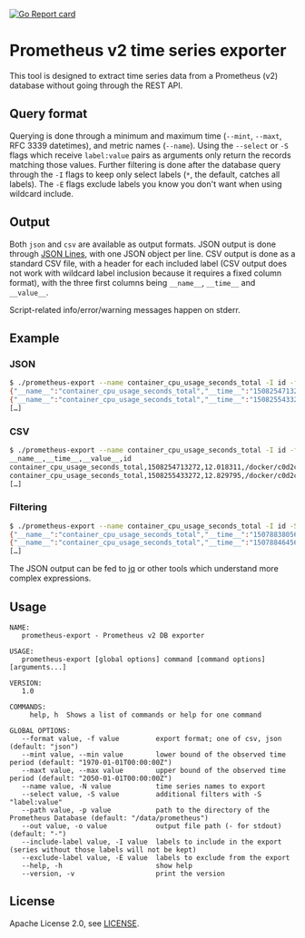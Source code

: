 [![Go Report card](https://goreportcard.com/badge/github.com/wolphin-project/prometheus-export)](https://goreportcard.com/report/github.com/wolphin-project/prometheus-export)

# Prometheus v2 time series exporter

This tool is designed to extract time series data from a Prometheus (v2) database
without going through the REST API.

## Query format

Querying is done through a minimum and maximum time (``--mint``, ``--maxt``, RFC 3339 datetimes),
and metric names (``--name``). Using the ``--select`` or ``-S`` flags which receive
``label:value`` pairs as arguments only return the records matching those values.
Further filtering is done after the database query through the ``-I`` flags to
keep only select labels (``*``, the default, catches all labels). The ``-E`` flags exclude
labels you know you don't want when using wildcard include.

## Output

Both ``json`` and ``csv`` are available as output formats. JSON output is done through
[JSON Lines](http://jsonlines.org/), with one JSON object per line. CSV output is done as
a standard CSV file, with a header for each included label (CSV output does not work with
wildcard label inclusion because it requires a fixed column format), with the three first
columns being ``__name__``, ``__time__`` and ``__value__``.

Script-related info/error/warning messages happen on stderr.

## Example

### JSON

```bash
$ ./prometheus-export --name container_cpu_usage_seconds_total -I id -f json
{"__name__":"container_cpu_usage_seconds_total","__time__":"1508254713272","__value__":"12.018311","id":"/docker/c0d2c0ebdee961957d2859d7a9909262cec9a8dd8001108fded93ff9e97144ae"}
{"__name__":"container_cpu_usage_seconds_total","__time__":"1508255433272","__value__":"12.829795","id":"/docker/c0d2c0ebdee961957d2859d7a9909262cec9a8dd8001108fded93ff9e97144ae"}
[…]
```

### CSV


```bash
$ ./prometheus-export --name container_cpu_usage_seconds_total -I id -f csv
__name__,__time__,__value__,id
container_cpu_usage_seconds_total,1508254713272,12.018311,/docker/c0d2c0ebdee961957d2859d7a9909262cec9a8dd8001108fded93ff9e97144ae
container_cpu_usage_seconds_total,1508255433272,12.829795,/docker/c0d2c0ebdee961957d2859d7a9909262cec9a8dd8001108fded93ff9e97144ae
[…]
```

### Filtering


```bash
$ ./prometheus-export --name container_cpu_usage_seconds_total -I id -S "image:google/cadvisor:v0.27.1"
{"__name__":"container_cpu_usage_seconds_total","__time__":"1507883805647","__value__":"0.928787","id":"/docker/05ea8b0a1283d9bf75e815ae3c0c0472db71e2dd13ae7ed9cfe6386fad6f8e58"}
{"__name__":"container_cpu_usage_seconds_total","__time__":"1507884645649","__value__":"3.301307","id":"/docker/05ea8b0a1283d9bf75e815ae3c0c0472db71e2dd13ae7ed9cfe6386fad6f8e58"}
[…]
```

The JSON output can be fed to [jq](https://stedolan.github.io/jq/) or other tools which understand more complex expressions.

## Usage

```
NAME:
   prometheus-export - Prometheus v2 DB exporter

USAGE:
   prometheus-export [global options] command [command options] [arguments...]

VERSION:
   1.0

COMMANDS:
     help, h  Shows a list of commands or help for one command

GLOBAL OPTIONS:
   --format value, -f value         export format; one of csv, json (default: "json")
   --mint value, --min value        lower bound of the observed time period (default: "1970-01-01T00:00:00Z")
   --maxt value, --max value        upper bound of the observed time period (default: "2050-01-01T00:00:00Z")
   --name value, -N value           time series names to export
   --select value, -S value         additional filters with -S "label:value"
   --path value, -p value           path to the directory of the Prometheus Database (default: "/data/prometheus")
   --out value, -o value            output file path (- for stdout) (default: "-")
   --include-label value, -I value  labels to include in the export (series without those labels will not be kept)
   --exclude-label value, -E value  labels to exclude from the export
   --help, -h                       show help
   --version, -v                    print the version
```


## License

Apache License 2.0, see [LICENSE](./LICENSE).
